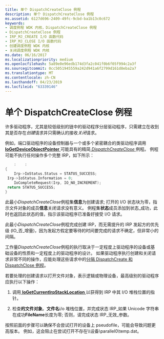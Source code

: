 ```yaml
---
title: 单个 DispatchCreateClose 例程
description: 单个 DispatchCreateClose 例程
ms.assetid: 6127d696-2409-49fc-9cbd-ba1b13c0c672
keywords:
- 调度例程 WDK 内核，DispatchCreateClose 例程
- DispatchCreateClose 例程
- IRP_MJ_CREATE I/O 函数代码
- IRP_MJ_CLOSE I/O 函数代码
- 创建调度例程 WDK 内核
- 关闭调度例程 WDK 内核
ms.date: 06/16/2017
ms.localizationpriority: medium
ms.openlocfilehash: 5a89e0e96edb174d3fa2c041f0b6f05f994c2a3f
ms.sourcegitcommit: 0cc5051945559a242d941a6f2799d161d8eba2a7
ms.translationtype: MT
ms.contentlocale: zh-CN
ms.lasthandoff: 04/23/2019
ms.locfileid: "63339146"
---
```

# <a name="a-single-dispatchcreateclose-routine"></a>单个 DispatchCreateClose 例程





许多驱动程序，尤其是较低级别的链中的驱动程序分层驱动程序，只需建立在收到其是否存在*创建*请求并只需确认的接收*关闭*请求。

例如，端口驱动程序的设备控制器与一个或多个紧密耦合的类驱动程序调用[ **IoGetDeviceObjectPointer** ](https://msdn.microsoft.com/library/windows/hardware/ff549198)可能具有的精简[ *DispatchCreateClose* ](https://docs.microsoft.com/windows-hardware/drivers/ddi/content/wdm/nc-wdm-driver_dispatch)例程。 例程可能不执行任何操作多个完整 IRP，如下所示：

```cpp
    :    : 
{ 
    Irp->IoStatus.Status = STATUS_SUCCESS; 
 Irp->IoStatus.Information = 0; 
    IoCompleteRequest(Irp, IO_NO_INCREMENT); 
 return STATUS_SUCCESS; 
}
```

此最小*DispatchCreateClose*例程集**信息**为创建请求; 打开的 I/O 状态块为零，指示文件对象的成员**信息**关闭请求没有意义。 例程集**状态**成员添加到状态\_成功，此时也返回此状态的值，指示该驱动程序已准备好接受 I/O 请求。

此最小*DispatchCreateClose*例程完成创建 IRP，而无需提升的 IRP 发起方的优先级 (IO\_否\_增量)，因为发起方假定要等待的时间要完成的请求不确定，但非常小的间隔。

工作量*DispatchCreateClose*例程的执行取决于一定程度上驱动程序的设备或基础设备的性质和一定程度上的驱动程序的设计。 如果驱动程序执行创建和关闭请求非常不同的操作，应能处理这些请求中的[分隔 DispatchCreate 和 DispatchClose 例程](separate-dispatchcreate-and-dispatchclose-routines.md)。

若要处理的创建请求以打开文件对象，表示逻辑或物理设备，最高级别的驱动程序应执行以下操作：

1.  调用[ **IoGetCurrentIrpStackLocation** ](https://msdn.microsoft.com/library/windows/hardware/ff549174)以获得到 IRP 中其 I/O 堆栈位置的指针。

2.  检查**的文件对象**。**文件名**i/o 堆栈位置，并完成状态 IRP\_如果 Unicode 字符串在成功**FileName**长度为零; 否则，请完成状态 IRP\_无效\_参数。

按照前面的步骤可以确保不会尝试打开的设备上 pseudofile，可能会导致问题更高版本。 例如，这会阻止在尝试打开不存在\\\\设备\\parallel0\\temp.dat。

 

 




